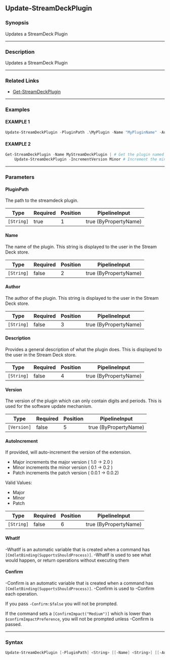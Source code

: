 Update-StreamDeckPlugin
-----------------------




### Synopsis
Updates a StreamDeck Plugin



---


### Description

Updates a StreamDeck Plugin



---


### Related Links
* [Get-StreamDeckPlugin](Get-StreamDeckPlugin.md)





---


### Examples
#### EXAMPLE 1
```PowerShell
Update-StreamDeckPlugin -PluginPath .\MyPlugin -Name "MyPluginName" -Author "MyPluginAuthor" -Description "MyPluginDescription"
```

#### EXAMPLE 2
```PowerShell
Get-StreamDeckPlugin -Name MyStreamDeckPlugin | # Get the plugin named MyStreamDeckPlugin 
    Update-StreamDeckPlugin -IncrementVersion Minor # Increment the minor version of the plugin.
```



---


### Parameters
#### **PluginPath**

The path to the streamdeck plugin.






|Type      |Required|Position|PipelineInput        |
|----------|--------|--------|---------------------|
|`[String]`|true    |1       |true (ByPropertyName)|



#### **Name**

The name of the plugin. This string is displayed to the user in the Stream Deck store.






|Type      |Required|Position|PipelineInput        |
|----------|--------|--------|---------------------|
|`[String]`|false   |2       |true (ByPropertyName)|



#### **Author**

The author of the plugin. This string is displayed to the user in the Stream Deck store.






|Type      |Required|Position|PipelineInput        |
|----------|--------|--------|---------------------|
|`[String]`|false   |3       |true (ByPropertyName)|



#### **Description**

Provides a general description of what the plugin does.
This is displayed to the user in the Stream Deck store.






|Type      |Required|Position|PipelineInput        |
|----------|--------|--------|---------------------|
|`[String]`|false   |4       |true (ByPropertyName)|



#### **Version**

The version of the plugin which can only contain digits and periods. This is used for the software update mechanism.






|Type       |Required|Position|PipelineInput        |
|-----------|--------|--------|---------------------|
|`[Version]`|false   |5       |true (ByPropertyName)|



#### **AutoIncrement**

If provided, will auto-increment the version of the extension.
* Major increments the major version ( 1.0   -> 2.0  )
* Minor increments the minor version ( 0.1   -> 0.2  )
* Patch increments the patch version ( 0.0.1 -> 0.0.2)



Valid Values:

* Major
* Minor
* Patch






|Type      |Required|Position|PipelineInput        |
|----------|--------|--------|---------------------|
|`[String]`|false   |6       |true (ByPropertyName)|



#### **WhatIf**
-WhatIf is an automatic variable that is created when a command has ```[CmdletBinding(SupportsShouldProcess)]```.
-WhatIf is used to see what would happen, or return operations without executing them
#### **Confirm**
-Confirm is an automatic variable that is created when a command has ```[CmdletBinding(SupportsShouldProcess)]```.
-Confirm is used to -Confirm each operation.

If you pass ```-Confirm:$false``` you will not be prompted.


If the command sets a ```[ConfirmImpact("Medium")]``` which is lower than ```$confirmImpactPreference```, you will not be prompted unless -Confirm is passed.



---


### Syntax
```PowerShell
Update-StreamDeckPlugin [-PluginPath] <String> [[-Name] <String>] [[-Author] <String>] [[-Description] <String>] [[-Version] <Version>] [[-AutoIncrement] <String>] [-WhatIf] [-Confirm] [<CommonParameters>]
```
